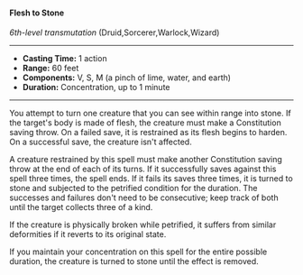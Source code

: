#### Flesh to Stone
*6th-level transmutation* (Druid,Sorcerer,Warlock,Wizard)
___
- **Casting Time:** 1 action
- **Range:** 60 feet
- **Components:** V, S, M (a pinch of lime, water, and earth)
- **Duration:** Concentration, up to 1 minute
---
You attempt to turn one creature that you can see within range into stone. If the target's body is made of flesh, the creature must make a Constitution saving throw. On a failed save, it is restrained as its flesh begins to harden. On a successful save, the creature isn't affected.

A creature restrained by this spell must make another Constitution saving throw at the end of each of its turns. If it successfully saves against this spell three times, the spell ends. If it fails its saves three times, it is turned to stone and subjected to the petrified condition for the duration. The successes and failures don't need to be consecutive; keep track of both until the target collects three of a kind.

If the creature is physically broken while petrified, it suffers from similar deformities if it reverts to its original state.

If you maintain your concentration on this spell for the entire possible duration, the creature is turned to stone until the effect is removed.